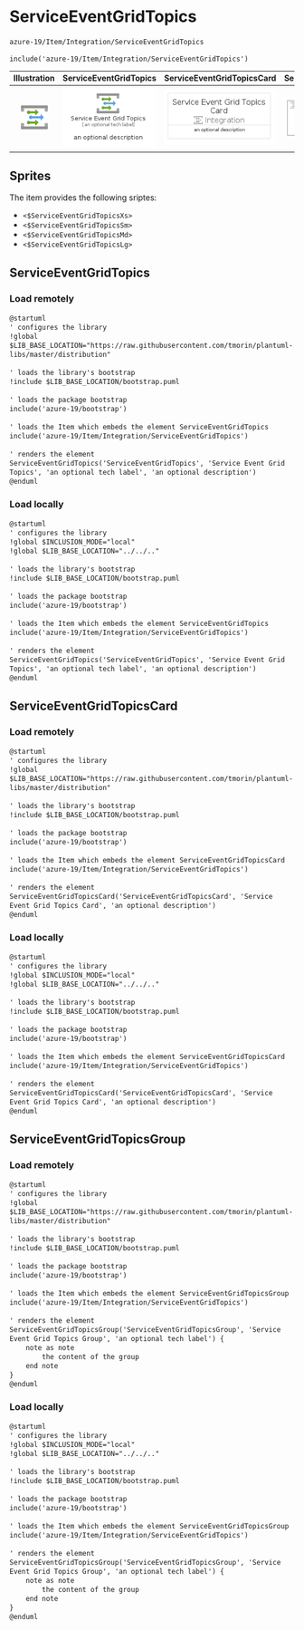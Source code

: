 # ServiceEventGridTopics


```text
azure-19/Item/Integration/ServiceEventGridTopics
```

```text
include('azure-19/Item/Integration/ServiceEventGridTopics')
```



| Illustration | ServiceEventGridTopics | ServiceEventGridTopicsCard | ServiceEventGridTopicsGroup |
| :---: | :---: | :---: | :---: |
| ![illustration for Illustration](../../../azure-19/Item/Integration/ServiceEventGridTopics.png) | ![illustration for ServiceEventGridTopics](../../../azure-19/Item/Integration/ServiceEventGridTopics.Local.png) | ![illustration for ServiceEventGridTopicsCard](../../../azure-19/Item/Integration/ServiceEventGridTopicsCard.Local.png) | ![illustration for ServiceEventGridTopicsGroup](../../../azure-19/Item/Integration/ServiceEventGridTopicsGroup.Local.png) |



## Sprites
The item provides the following sriptes:

- `<$ServiceEventGridTopicsXs>`
- `<$ServiceEventGridTopicsSm>`
- `<$ServiceEventGridTopicsMd>`
- `<$ServiceEventGridTopicsLg>`





## ServiceEventGridTopics

### Load remotely
```plantuml
@startuml
' configures the library
!global $LIB_BASE_LOCATION="https://raw.githubusercontent.com/tmorin/plantuml-libs/master/distribution"

' loads the library's bootstrap
!include $LIB_BASE_LOCATION/bootstrap.puml

' loads the package bootstrap
include('azure-19/bootstrap')

' loads the Item which embeds the element ServiceEventGridTopics
include('azure-19/Item/Integration/ServiceEventGridTopics')

' renders the element
ServiceEventGridTopics('ServiceEventGridTopics', 'Service Event Grid Topics', 'an optional tech label', 'an optional description')
@enduml
```

### Load locally
```plantuml
@startuml
' configures the library
!global $INCLUSION_MODE="local"
!global $LIB_BASE_LOCATION="../../.."

' loads the library's bootstrap
!include $LIB_BASE_LOCATION/bootstrap.puml

' loads the package bootstrap
include('azure-19/bootstrap')

' loads the Item which embeds the element ServiceEventGridTopics
include('azure-19/Item/Integration/ServiceEventGridTopics')

' renders the element
ServiceEventGridTopics('ServiceEventGridTopics', 'Service Event Grid Topics', 'an optional tech label', 'an optional description')
@enduml
```

## ServiceEventGridTopicsCard

### Load remotely
```plantuml
@startuml
' configures the library
!global $LIB_BASE_LOCATION="https://raw.githubusercontent.com/tmorin/plantuml-libs/master/distribution"

' loads the library's bootstrap
!include $LIB_BASE_LOCATION/bootstrap.puml

' loads the package bootstrap
include('azure-19/bootstrap')

' loads the Item which embeds the element ServiceEventGridTopicsCard
include('azure-19/Item/Integration/ServiceEventGridTopics')

' renders the element
ServiceEventGridTopicsCard('ServiceEventGridTopicsCard', 'Service Event Grid Topics Card', 'an optional description')
@enduml
```

### Load locally
```plantuml
@startuml
' configures the library
!global $INCLUSION_MODE="local"
!global $LIB_BASE_LOCATION="../../.."

' loads the library's bootstrap
!include $LIB_BASE_LOCATION/bootstrap.puml

' loads the package bootstrap
include('azure-19/bootstrap')

' loads the Item which embeds the element ServiceEventGridTopicsCard
include('azure-19/Item/Integration/ServiceEventGridTopics')

' renders the element
ServiceEventGridTopicsCard('ServiceEventGridTopicsCard', 'Service Event Grid Topics Card', 'an optional description')
@enduml
```

## ServiceEventGridTopicsGroup

### Load remotely
```plantuml
@startuml
' configures the library
!global $LIB_BASE_LOCATION="https://raw.githubusercontent.com/tmorin/plantuml-libs/master/distribution"

' loads the library's bootstrap
!include $LIB_BASE_LOCATION/bootstrap.puml

' loads the package bootstrap
include('azure-19/bootstrap')

' loads the Item which embeds the element ServiceEventGridTopicsGroup
include('azure-19/Item/Integration/ServiceEventGridTopics')

' renders the element
ServiceEventGridTopicsGroup('ServiceEventGridTopicsGroup', 'Service Event Grid Topics Group', 'an optional tech label') {
    note as note
        the content of the group
    end note
}
@enduml
```

### Load locally
```plantuml
@startuml
' configures the library
!global $INCLUSION_MODE="local"
!global $LIB_BASE_LOCATION="../../.."

' loads the library's bootstrap
!include $LIB_BASE_LOCATION/bootstrap.puml

' loads the package bootstrap
include('azure-19/bootstrap')

' loads the Item which embeds the element ServiceEventGridTopicsGroup
include('azure-19/Item/Integration/ServiceEventGridTopics')

' renders the element
ServiceEventGridTopicsGroup('ServiceEventGridTopicsGroup', 'Service Event Grid Topics Group', 'an optional tech label') {
    note as note
        the content of the group
    end note
}
@enduml
```

